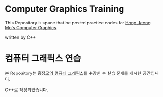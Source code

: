 # Computer Graphics Training
  
This Repository is space that be posted practice codes for [Hong Jeong Mo's Computer Graphics](https://honglab.teachable.com/).  
  
written by C++  
  
# 컴퓨터 그래픽스 연습
  
본 Repository는 [홍정모의 컴퓨터 그래픽스](https://honglab.teachable.com/)를 수강한 후 실습 문제를 게시한 공간입니다.  
  
C++로 작성되었습니다.
